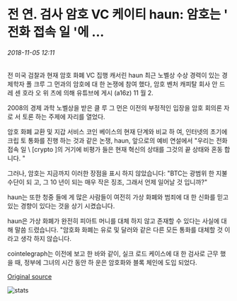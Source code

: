 # 전 연. 검사 암호 VC 케이티 haun: 암호는 ' 전화 접속 일 '에 ...

###### 2018-11-05 12:11

전 미국 검찰과 현재 암호 화폐 VC 집행 캐서린 haun 최근 노벨상 수상 경력이 있는 경제학자 폴 크루 그 먼과의 암호에 대 한 논쟁에 참여 했다, 암호 벤처 캐피탈 회사 안 드레 센 호라 오 위 츠에 의해 유튜브에 게시 (a16z) 11 월 2.

2008의 경제 과학 노벨상을 받은 클 루 그 먼은 이전의 부정적인 입장을 암호 회의론 자로 서 토론 하는 주제에 자리를 열었다.

암호 화폐 교환 및 지갑 서비스 코인 베이스의 현재 단계와 비교 하 여, 인터넷의 초기에 크립 토 통화를 진행 하는 것과 같은 논쟁, haun, 앞으로의 예비 연설에서 "우리는 전화 접속 일 \ [crypto \]의 거기에 비평가 들은 현재 혁신의 상태를 그것의 끝 상태와 혼동 합니다. "

그러나, 암호는 지금까지 이러한 장점을 표시 하지 않았습니다: "BTC는 광범위 한 지불 수단이 되 고, 그 10 년이 되는 매우 작은 징조, 그래서 언제 일어날 것 입니까?"

haun는 또한 청중 들에 게 많은 사람들이 여전히 가상 화폐와 범죄에 대 한 신화를 믿고 있는 경향이 있다는 것을 상기 시켰습니다.

haun은 가상 화폐가 완전히 피아트 머니를 대체 하지 않고 존재할 수 있다는 사실에 대해 말씀 드렸습니다. "암호화 화폐는 유로 및 달러와 같은 다른 모든 통화를 대체할 것 이라고 생각 하지 않습니다.

cointelegraph는 이전에 보고 한 바와 같이, 실크 로드 케이스에 대 한 검사로 근무 했을 때, 정부에 그녀의 시간 동안 하 운은 암호화와 블록 체인에 도입 되었다.

[Original source](https://cointelegraph.com/news/ex-fed-prosecutor-turned-crypto-vc-katie-haun-crypto-is-in-the-dial-up-days)

![stats](https://c.statcounter.com/11760860/0/a89fa40b/1/ "stats")
